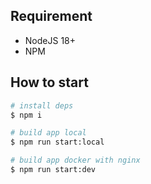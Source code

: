 ## Requirement

- NodeJS 18+
- NPM

## How to start

```bash
# install deps
$ npm i

# build app local
$ npm run start:local

# build app docker with nginx
$ npm run start:dev
```
